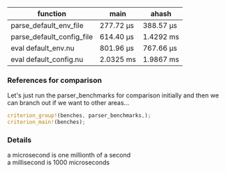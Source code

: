 


| function | main | ahash
| - | - | - |
| parse_default_env_file | 277.72 µs | 388.57 µs |
| parse_default_config_file | 614.40 µs | 1.4292 ms |
| eval default_env.nu  | 801.96 µs | 767.66 µs |
| eval default_config.nu  | 2.0325 ms | 1.9867 ms |


### References for comparison

Let's just run the parser_benchmarks for comparison initially and then we can branch out if we want to other areas...

```rust
criterion_group!(benches, parser_benchmarks,);
criterion_main!(benches);
```

### Details

a microsecond is one millionth of a second   
a millisecond is 1000 microseconds
